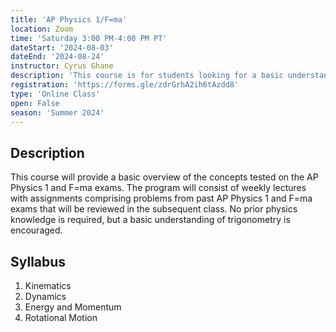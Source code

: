```yaml
---
title: 'AP Physics 1/F=ma'
location: Zoom
time: 'Saturday 3:00 PM-4:00 PM PT'
dateStart: '2024-08-03'
dateEnd: '2024-08-24'
instructor: Cyrus Ghane
description: 'This course is for students looking for a basic understanding of physics concepts and are preparing for AP Physics 1 or F=ma.'
registration: 'https://forms.gle/zdrGrhA2ih6tAzdd8'
type: 'Online Class'
open: False
season: 'Summer 2024'
---
```


## Description

This course will provide a basic overview of the concepts tested on the AP Physics 1 and F=ma exams. The program will consist of weekly lectures with assignments comprising problems from past AP Physics 1 and F=ma exams that will be reviewed in the subsequent class. No prior physics knowledge is required, but a basic understanding of trigonometry is encouraged.

## Syllabus

1. Kinematics
2. Dynamics
3. Energy and Momentum
4. Rotational Motion
